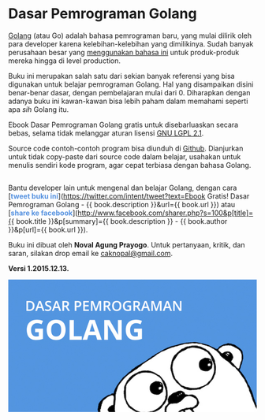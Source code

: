 # Dasar Pemrograman Golang

[Golang](https://golang.org/) (atau Go) adalah bahasa pemrograman baru, yang mulai dilirik oleh para developer karena kelebihan-kelebihan yang dimilikinya. Sudah banyak perusahaan besar yang [menggunakan bahasa ini](https://github.com/golang/go/wiki/GoUsers) untuk produk-produk mereka hingga di level production.

Buku ini merupakan salah satu dari sekian banyak referensi yang bisa digunakan untuk belajar pemrograman Golang. Hal yang disampaikan disini benar-benar dasar, dengan pembelajaran mulai dari 0. Diharapkan dengan adanya buku ini kawan-kawan bisa lebih paham dalam memahami seperti apa *sih* Golang itu.

Ebook Dasar Pemrograman Golang gratis untuk disebarluaskan secara bebas, selama tidak melanggar aturan lisensi [GNU LGPL 2.1](http://www.gnu.org/licenses/old-licenses/lgpl-2.1.en.html).

Source code contoh-contoh program bisa diunduh di [Github](https://github.com/novalagung/dasarpemrogramangolang). Dianjurkan untuk tidak copy-paste dari source code dalam belajar, usahakan untuk menulis sendiri kode program, agar cepat terbiasa dengan bahasa Golang.

## 

Bantu developer lain untuk mengenal dan belajar Golang, dengan cara [<span style="color: #5491E0; font-weight: bold;">tweet buku ini</span>](https://twitter.com/intent/tweet?text=Ebook Gratis! Dasar Pemrograman Golang - {{ book.description }}&url={{ book.url }}) atau [<span style="color: #5491E0; font-weight: bold;">share ke facebook</span>](http://www.facebook.com/sharer.php?s=100&p[title]={{ book.title }}&p[summary]={{ book.description }} - {{ book.author }}&p[url]={{ book.url }}).

Buku ini dibuat oleh **Noval Agung Prayogo**. Untuk pertanyaan, kritik, dan saran, silakan drop email ke [caknopal@gmail.com](mailto:caknopal@gmail.com).

**Versi 1.2015.12.13.**

<center><img src="images/other/cover_fb_share.jpg" alt="Buku Dasar Pemrograman Golang" /></center>